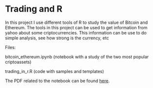 # Trading and R

In this project I use different tools of R to study the value of Bitcoin and Ethereum.
The tools in this project can be used to get information from yahoo about 
some criptocurrencies. This information can be use to do simple analysis, see how 
strong is the currency, etc

Files:

bitcoin_ethereum.ipynb (notebook with a study of the two most popular criptoassets)

trading_in_r.R (code with samples and templates)

The PDF related to the notebook can be found <a href="https://www.miguelmath.com/pdfs/BTC-ETH-BAT.pdf">here</a>.


